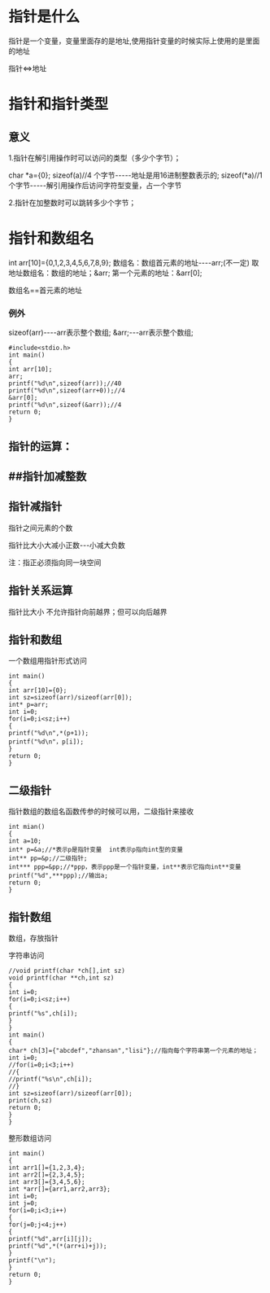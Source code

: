 # 指针是什么

指针是一个变量，变量里面存的是地址,使用指针变量的时候实际上使用的是里面的地址

指针<=>地址

# 指针和指针类型

## 意义

1.指针在解引用操作时可以访问的类型（多少个字节）；

char *a={0};
sizeof(a)//4 个字节-----地址是用16进制整数表示的;
sizeof(*a)//1个字节-----解引用操作后访问字符型变量，占一个字节

2.指针在加整数时可以跳转多少个字节；

# 指针和数组名

int arr[10]={0,1,2,3,4,5,6,7,8,9};
数组名：数组首元素的地址----arr;(不一定)
取地址数组名：数组的地址；&arr;
第一个元素的地址：&arr[0];

数组名==首元素的地址

### 例外

sizeof(arr)----arr表示整个数组;
&arr;---arr表示整个数组;



```
#include<stdio.h>
int main()
{
int arr[10];
arr;
printf("%d\n",sizeof(arr));//40
printf("%d\n",sizeof(arr+0));//4
&arr[0];
printf("%d\n",sizeof(&arr));//4
return 0;
}
```



## 指针的运算：

## ##指针加减整数

## 指针减指针

指针之间元素的个数 

指针比大小大减小正数---小减大负数

注：指正必须指向同一块空间

## 指针关系运算

指针比大小
不允许指针向前越界；但可以向后越界



## 指针和数组

一个数组用指针形式访问

```
int main()
{
int arr[10]={0};
int sz=sizeof(arr)/sizeof(arr[0]);
int* p=arr;
int i=0;
for(i=0;i<sz;i++)
{
printf("%d\n",*(p+1));
printf("%d\n"，p[i]);
}
return 0;
}
```



## 二级指针

指针数组的数组名函数传参的时候可以用，二级指针来接收

```
int mian()
{
int a=10;
int* p=&a;//*表示p是指针变量  int表示p指向int型的变量
int** pp=&p;//二级指针;
int*** ppp=&pp;//*ppp，表示ppp是一个指针变量，int**表示它指向int**变量
printf("%d",***ppp);//输出a;
return 0;
}

```

 

## 指针数组

数组，存放指针



字符串访问

```
//void printf(char *ch[],int sz)
void printf(char **ch,int sz)
{
int i=0;
for(i=0;i<sz;i++)
{
printf("%s",ch[i]);
}
}
int main()
{
char* ch[3]={"abcdef","zhansan","lisi"};//指向每个字符串第一个元素的地址；
int i=0;
//for(i=0;i<3;i++)
//{
//printf("%s\n",ch[i]);
//}
int sz=sizeof(arr)/sizeof(arr[0]);
print(ch,sz)
return 0;
}
}
```



整形数组访问

```
int main()
{
int arr1[]={1,2,3,4};
int arr2[]={2,3,4,5};
int arr3[]={3,4,5,6};
int *arr[]={arr1,arr2,arr3};
int i=0;
int j=0;
for(i=0;i<3;i++)
{
for(j=0;j<4;j++)
{
printf("%d",arr[i][j]);
printf("%d",*(*(arr+i)+j));
}
printf("\n");
}
return 0;
}

```









